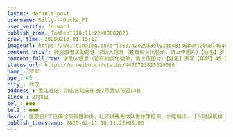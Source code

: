 ```yaml
---
layout: default_post
username: Silly---Ducka_PI
user_verify: forward
publish_time: TueFeb1110:11:22+08002020
crawl_time: 20200213-01:15:17
imageurl: https://wx1.sinaimg.cn/orj360/a2e2953ely1gbs8is68wmj20u0140gns.jpg,https://wx4.sinaimg.cn/orj360/a2e2953ely1gbs8isf0a5j20u0140405.jpg,https://wx4.sinaimg.cn/orj360/a2e2953ely1gbs8iso277j20u014075h.jpg
content_brief: 肺炎患者求助超话 求助人信息（若有相关化验单，请上传图片）【姓名】罗军【年龄】45【所在城市】武汉【所在小区、社区】景江社区，洪山区瑞安街267号景虹花园14栋【患病时间】2月8日【联系方式】●●●【其他紧急联系人】●●●【病情描述】医院已C丅已确诊病毒性肺炎，社区说 ...全文
content_full_raw: 求助人信息（若有相关化验单，请上传图片）【姓名】罗军【年龄】45【所在城市】武汉【所在小区、社区】景江社区，洪山区瑞安街267号景虹花园14栋【患病时间】2月8日【联系方式】●●●【其他紧急联系人】●●●【病情描述】医院已C丅已确诊病毒性肺炎，社区说要先排队做核酸检测，才能确诊，什么时候能排上号？？？做核酸？病人浑身无力，有心脏病史等不了，求助早日安排吧，罗军父亲已经重病肺炎，
status_url: https://m.weibo.cn/status/4470723815329086
name_: 罗军
age_: 45
city_: 武汉
address_: 景江社区，洪山区瑞安街267号景虹花园14栋
since_: 2月8日
tel_: ●●●
tel2_: ●●●
desc_: 医院已C丅已确诊病毒性肺炎，社区说要先排队做核酸检测，才能确诊，什么时候能排上号？？？做核酸？病人浑身无力，有心脏病史等不了，求助早日安排吧，罗军父亲已经重病肺炎，
publish_timestamp: 2020-02-11 10:11:22+08:00
---
```

